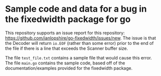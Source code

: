 # Sample code and data for a bug in the fixedwidth package for go

This repository supports an issue report for this repository: https://github.com/ianlopshire/go-fixedwidth/issues/new. The issue is that the Decoder will return `io.EOF` (rather than some error) prior to the end of the file if there is a line that exceeds the Scanner buffer size. 

The file `test_file.txt` contains a sample file that would cause this error. The file `main.go` contains the sample code, based off of the documentation/examples provided for the fixedwidth package.
